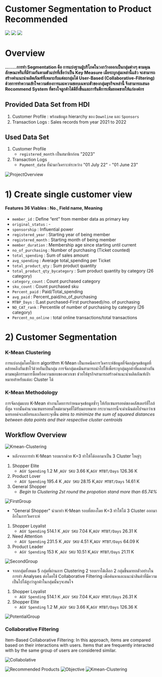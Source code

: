# Customer Segmentation to Product Recommended
[![](https://img.shields.io/badge/-Python-green)](#) [![](https://img.shields.io/badge/-K--Means-orange)](#) [![](https://img.shields.io/badge/-Collaborative--Filtering-orange)](#) 

# Overview
#### ........การทำ Segmentation คือ การแบ่งฐานผู้บริโภคในวงกว้างออกเป็นกลุ่มต่างๆ ตามคุณลักษณะหรืแที่มีร่วมกันตามตัวแปรที่เชื่อว่าเป็น Key Measure  เมื่อระบุกลุ่มเหล่านี้แล้ว จะสามารถสร้างคำแนะนำผลิตภัณฑ์ที่เหมาะกับแต่ละกลุ่มได้ User-Based (Collaborative-Filtering) ด้วยการทำความเข้าใจความต้องการและความชอบเฉพาะตัวของกลุ่มธุรกิจเหล่านี้ จึงสามารถเสนอ Recommend System ที่ตรงใจลูกค้าได้ดียิ่งขึ้นและการันตีการเพิ่มยอดขายให้แก่องค์กร

## Provided Data Set from HDI
1. Customer Profile : พร้อมข้อมูล hierarchy ของ `Downline` และ `Sponsors`
2. Transaction Logs : Sales records from year 2021 to 2022

## Used Data Set
1. Customer Profile
   - `registered_month` เป็นสมาชิกก่อน "2023"
2. Transaction Logs
   - `Payment_date` ที่นำมาวิเคราะห์ระหว่าง "01 July 22" - "01 June 23"

![ProjectOverview](./Overview.png)   

# 1) Create single customer view
#### Features 36 Viables : No., Field name, Meaning
* `member_id` : Define “ent” from member data as primary key
* `original_status` : -
* `sponsorship` : Influential power
* `registered_year` : Starting year of being  member 
* `registered_month` : Starting month of being  member 
* `member_duration` : Membership age since starting until current
* `no_of_purchasing` : Number of purchasing (Ticket counted)
* `total_spending` : Sum of sales amount
* `avg_spending` : Average total_spending per Ticket
* `total_product_qty` : Sum product quantity
* `total_product_qty_bycategory` : Sum product quantity by category (26 category)
* `category_count` : Count purchased category
* `sku_count` : Count purchased sku
* `Percent_paid` : Paid/Total_spending
* `avg_paid` : Percent_paid/no_of_purchasing
* `MTBP_Days` : (Last purchased-First purchased)/no. of purchasing
* `NO_CAT_rank` : Percentile of number of purchasing by category (26 category)
* `Percent_no_online` : total online transactions/total transactions

# 2) Customer Segmentation
### K-Mean Clustering
การแบ่งกลุ่มโดยใช้การ algorithm K-Mean เป็นเทคนิคการวิเคราะห์ข้อมูลที่จัดกลุ่มจุดข้อมูลที่คล้ายคลึงกันเข้าไว้ด้วยกันเป็นกลุ่ม การจัดกลุ่มเคมีนสามารถนำไปใช้เพื่อระบุกลุ่มลูกค้าที่แตกต่างกันตามพฤติกรรมการซื้อหรือความชอบของพวกเขา ช่วยให้ธุรกิจสามารถสร้างคำแนะนำผลิตภัณฑ์เป้าหมายสำหรับแต่ละ Cluster ได้ 

### K-Mean Methodology
การจัดกลุ่มแบบ K-Mean ทำงานโดยการกำหนดจุดข้อมูลซ้ำๆ ให้กับเซนทรอยด์ของคลัสเตอร์ที่ใกล้ที่สุด จากนั้นคำนวณเซนทรอยด์ใหม่ตามจุดที่ได้รับมอบหมาย กระบวนการนี้จะดำเนินต่อไปจนกว่าเซนทรอยด์จะเสถียรและเกิดกระจุกขึ้น _aims to minimize the sum of squared distances between data points and their respective cluster centroids_

## Workflow Overview
![Kmean-Clustering](./Kmean.png)  
* หลังจากการทำ K-Mean รอบแรกด้วย K=3 ทำให้ได้ออกมาเป็น 3 Cluster ใหญ่ๆ
  
1. Shopper Elite
   - `AGV Spending` 1.2 M ,`AGV SKU` 3.66 K,`AGV MTBT/Days` 126.36 K
2. Product Lover
   - `AGV Spending` 195.4 K ,`AGV SKU` 28.15 K,`AGV MTBT/Days` 14.61 K
3. General Shopper
   - _Begin to Clustering 2st round the propotion stand more than 65.74%_

![FirstGroup](./first.png) 

* "General Shopper" นำมาทำ K-Mean รอบที่สองโดย K=3 ทำให้ได้ 3 Cluster ออกมาอีกในการวิเคราะห์
  
1. Shopper Loyalist
   - `AGV Spending` 514.1 K ,`AGV SKU` 7.04 K,`AGV MTBT/Days` 26.31 K
2. Need Attention
   - `AGV Spending` 231.5 K ,`AGV SKU` 4.51 K,`AGV MTBT/Days` 64.09 K
3. Product Leader
   - `AGV Spending` 153 K ,`AGV SKU` 10.51 K,`AGV MTBT/Days` 21.11 K
   
![SecondGroup](./second.png) 


* จากกลุ่มทั้งหมด 5 กลุ่มที่ผ่านการ Clustering 2 รอบเราได้เลือก 2 กลุ่มขึ้นมายกตัวอย่างในการทำ Analyses ต่อโดยใช้ Collaborative Filtering เพื่อค้นหาและแนะนำสินค้าที่มีความเป็นไปได้สูงว่าลูกค้าในกลุ่มนั้นๆจะสนใจ
  
1. Shopper Loyalist
   - `AGV Spending` 514.1 K ,`AGV SKU` 7.04 K,`AGV MTBT/Days` 26.31 K
2. Shopper Elite
   - `AGV Spending` 1.2 M ,`AGV SKU` 3.66 K,`AGV MTBT/Days` 126.36 K
     
![PotentialGroup](./Potential.png) 

### Collaborative Filtering
Item-Based Collaborative Filtering: In this approach, items are compared based on their interactions with users. Items that are frequently interacted with by the same group of users are considered similar.

![Collabolative](./Collabo.png)   


![Recommended Products](./Productrec.png) 
![Objective](./Objective.png) 
![Kmean-Clustering](./Kmean.png)  
